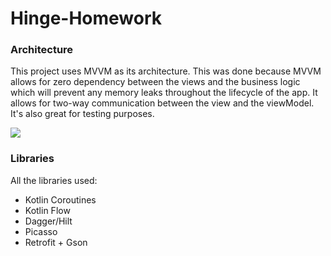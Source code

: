 
# Hinge-Homework

<h3>Architecture</h3>

This project uses MVVM as its architecture. This was done because MVVM allows for zero dependency between the views and the business logic which will prevent any memory leaks throughout the lifecycle of the app.
It allows for two-way communication between the view and the viewModel. It's also great for testing purposes. 

<img src="https://i.stack.imgur.com/4zARG.png"/>

<h3>Libraries</h3>

All the libraries used:

<ul>
  <li>Kotlin Coroutines</li>
  <li>Kotlin Flow</li>
  <li>Dagger/Hilt</li>
  <li>Picasso</li>
  <li>Retrofit + Gson</li>
</ul>
